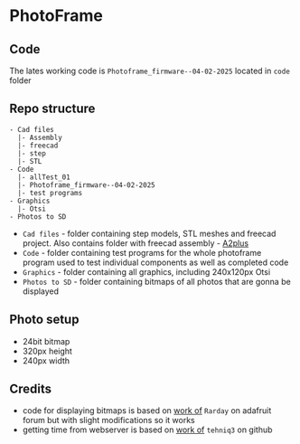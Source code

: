 # PhotoFrame
## Code
The lates working code is `Photoframe_firmware--04-02-2025` located in `code` folder

## Repo structure
```
- Cad files
  |- Assembly
  |- freecad
  |- step
  |- STL
- Code
  |- allTest_01
  |- Photoframe_firmware--04-02-2025
  |- test programs
- Graphics
  |- Otsi
- Photos to SD
```
- `Cad files` - folder containing step models, STL meshes and freecad project. Also contains folder with freecad assembly - [A2plus](https://github.com/kbwbe/A2plus)
- `Code` - folder containing test programs for the whole photoframe program used to test individual components as well as completed code
- `Graphics` - folder containing all graphics, including 240x120px Otsi
- `Photos to SD` - folder containing bitmaps of all photos that are gonna be displayed

## Photo setup
- 24bit bitmap
- 320px height
- 240px width

## Credits
- code for displaying bitmaps is based on [work of](https://forums.adafruit.com/viewtopic.php?t=141979) `Rarday` on adafruit forum but with slight modifications so it works
- getting time from webserver is based on [work of](https://github.com/tehniq3/NTPclock_RPi_Pico_W/blob/main/ntp_test_serial.ino) `tehniq3` on github
